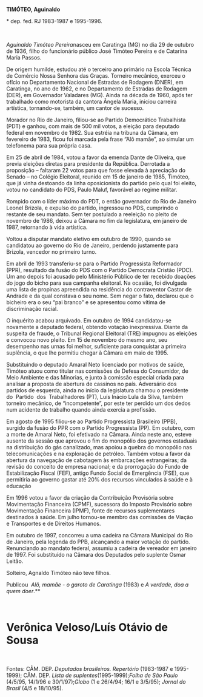 **TIMÓTEO, Aguinaldo**

\* dep. fed. RJ 1983-1987 e 1995-1996.

 

*Aguinaldo Timóteo Pereira*nasceu em Caratinga (MG) no dia 29 de outubro
de 1936, filho do funcionário público José Timóteo Pereira e de Catarina
Maria Passos.

De origem humilde, estudou até o terceiro ano primário na Escola Técnica
de Comércio Nossa Senhora das Graças. Torneiro mecânico, exerceu o
ofício no Departamento Nacional de Estradas de Rodagem (DNER), em
Caratinga, no ano de 1962, e no Departamento de Estradas de Rodagem
(DER), em Governador Valadares (MG). Ainda na década de 1960, após ter
trabalhado como motorista da cantora Ângela Maria, iniciou carreira
artística, tornando-se, também, um cantor de sucesso.

Morador no Rio de Janeiro, filiou-se ao Partido Democrático Trabalhista
(PDT) e ganhou, com mais de 500 mil votos, a eleição para deputado
federal em novembro de 1982. Sua estréia na tribuna da Câmara, em
fevereiro de 1983, ficou foi marcada pela frase “Alô mamãe”, ao simular
um telefonema para sua própria casa.

Em 25 de abril de 1984, votou a favor da emenda Dante de Oliveira, que
previa eleições diretas para presidente da República. Derrotada a
proposição – faltaram 22 votos para que fosse elevada à apreciação do
Senado – no Colégio Eleitoral, reunido em 15 de janeiro de 1985,
Timóteo, que já vinha destoando da linha oposicionista do partido pelo
qual foi eleito, votou no candidato do PDS, Paulo Maluf, favorável ao
regime militar.

Rompido com o líder máximo do PDT, o então governador do Rio de Janeiro
Leonel Brizola, e expulso do partido, ingressou no PDS, cumprindo o
restante de seu mandato. Sem ter postulado a reeleição no pleito de
novembro de 1986, deixou a Câmara no fim da legislatura, em janeiro de
1987, retornando à vida artística.

Voltou a disputar mandato eletivo em outubro de 1990, quando se
candidatou ao governo do Rio de Janeiro, perdendo justamente para
Brizola, vencedor no primeiro turno.

Em abril de 1993 transferiu-se para o Partido Progressista Reformador
(PPR), resultado da fusão do PDS com o Partido Democrata Cristão (PDC).
Um ano depois foi acusado pelo Ministério Público de ter recebido
doações do jogo do bicho para sua campanha eleitoral. Na ocasião, foi
divulgada uma lista de propinas apreendida na residência do contraventor
Castor de Andrade e da qual constava o seu nome. Sem negar o fato,
declarou que o bicheiro era o seu “pai branco” e se apresentou como
vítima de discriminação racial.

O inquérito acabou arquivado. Em outubro de 1994 candidatou-se novamente
a deputado federal, obtendo votação inexpressiva. Diante da suspeita de
fraude, o Tribunal Regional Eleitoral (TRE) impugnou as eleições e
convocou novo pleito. Em 15 de novembro do mesmo ano, seu desempenho nas
urnas foi melhor, suficiente para conquistar a primeira suplência, o que
lhe permitiu chegar à Câmara em maio de 1995.

Substituindo o deputado Amaral Neto licenciado por motivos de saúde,
Timóteo atuou como titular nas comissões de Defesa do Consumidor, de
Meio Ambiente e das Minorias, e junto à comissão especial criada para
analisar a proposta de abertura de cassinos no país. Adversário dos
partidos de esquerda, ainda no início da legislatura chamou o
presidente  do  Partido  dos  Trabalhadores (PT), Luís Inácio Lula da
Silva, também torneiro mecânico, de “incompetente”, por este ter perdido
um dos dedos num acidente de trabalho quando ainda exercia a profissão.

Em agosto de 1995 filiou-se ao Partido Progressista Brasileiro (PPB),
surgido da fusão do PPR com o Partido Progressista (PP). Em outubro, com
a morte de Amaral Neto, foi efetivado na Câmara. Ainda neste ano, esteve
ausente da sessão que aprovou o fim do monopólio dos governos estaduais
na distribuição do gás canalizado, mas apoiou a quebra do monopólio nas
telecomunicações e na exploração de petróleo. Também votou a favor da
abertura da navegação de cabotagem às embarcações estrangeiras; da
revisão do conceito de empresa nacional; e da prorrogação do Fundo de
Estabilização Fiscal (FEF), antigo Fundo Social de Emergência (FSE), que
permitiria ao governo gastar até 20% dos recursos vinculados à saúde e à
educação

Em 1996 votou a favor da criação da Contribuição Provisória sobre
Movimentação Financeira (CPMF), sucessora do Imposto Provisório sobre
Movimentação Financeira (IPMF), fonte de recursos suplementares
destinados à saúde. Em julho tornou-se membro das comissões de Viação e
Transportes e de Direitos Humanos.

Em outubro de 1997, concorreu a uma cadeira na Câmara Municipal do Rio
de Janeiro, pela legenda do PPB, alcançando a maior votação do partido.
Renunciando ao mandato federal, assumiu a cadeira de vereador em janeiro
de 1997. Foi substituído na Câmara dos Deputados pelo suplente Osmar
Leitão.

Solteiro, Agnaldo Timóteo não teve filhos.

Publicou  *Alô, mamãe - o garoto de Caratinga* (1983) e *A verdade, doa
a quem doer*.**

 

Verônica Veloso/Luís Otávio de Sousa
====================================

 

Fontes: CÂM. DEP. *Deputados brasileiros.* *Repertório* (1983-1987 e
1995-1999); CÂM. DEP. *Lista de suplentes*(1995-1999);*Folha de São
Paulo* (4/5/95, 14/1/96 e 30/1/97);*Globo* (1 e 26/4/94; 16/1 e 3/5/95);
*Jornal do Brasil* (4/5 e 18/10/95).
